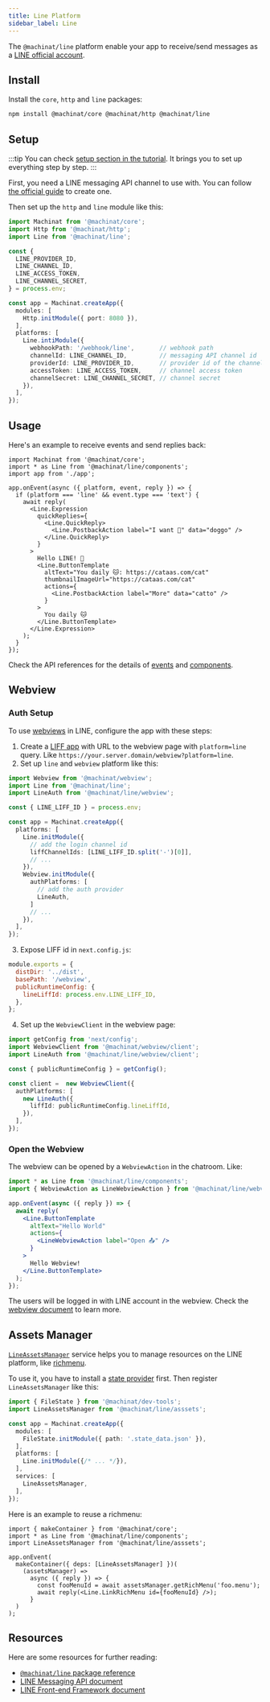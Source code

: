 ```yaml
---
title: Line Platform
sidebar_label: Line
---
```


The `@machinat/line` platform enable your app to receive/send messages as a
[LINE official account](https://www.linebiz.com/jp-en/other/).

## Install

Install the `core`, `http` and `line` packages:

```bash
npm install @machinat/core @machinat/http @machinat/line
```

## Setup

:::tip
You can check [setup section in the tutorial](https://machinat.com/docs/learn/create-app#platform-setup?p=line).
It brings you to set up everything step by step.
:::

First, you need a LINE messaging API channel to use with.
You can follow [the official guide](https://developers.line.biz/en/docs/messaging-api/building-bot/)
to create one.

Then set up the `http` and `line` module like this:

```ts
import Machinat from '@machinat/core';
import Http from '@machinat/http';
import Line from '@machinat/line';

const {
  LINE_PROVIDER_ID,
  LINE_CHANNEL_ID,
  LINE_ACCESS_TOKEN,
  LINE_CHANNEL_SECRET,
} = process.env;

const app = Machinat.createApp({
  modules: [
    Http.initModule({ port: 8080 }),
  ],
  platforms: [
    Line.intiModule({
      webhookPath: '/webhook/line',       // webhook path
      channelId: LINE_CHANNEL_ID,         // messaging API channel id
      providerId: LINE_PROVIDER_ID,       // provider id of the channel
      accessToken: LINE_ACCESS_TOKEN,     // channel access token
      channelSecret: LINE_CHANNEL_SECRET, // channel secret
    }),
  ],
});
```

## Usage

Here's an example to receive events and send replies back:

```tsx
import Machinat from '@machinat/core';
import * as Line from '@machinat/line/components';
import app from './app';

app.onEvent(async ({ platform, event, reply }) => {
  if (platform === 'line' && event.type === 'text') {
    await reply(
      <Line.Expression
        quickReplies={
          <Line.QuickReply>
            <Line.PostbackAction label="I want 🐶" data="doggo" />
          </Line.QuickReply>
        }
      >
        Hello LINE! 👋
        <Line.ButtonTemplate
          altText="You daily 🐱: https://cataas.com/cat"
          thumbnailImageUrl="https://cataas.com/cat"
          actions={
            <Line.PostbackAction label="More" data="catto" />
          }
        >
          You daily 🐱
        </Line.ButtonTemplate>
      </Line.Expression>
    );
  }
});
```

Check the API references for the details of [events](https://machinat.com/api/modules/line#lineevent)
and [components](https://machinat.com/api/modules/line_components).

## Webview

### Auth Setup

To use [webviews](./embedded-webview) in LINE,
configure the app with these steps:

1. Create a [LIFF app](https://developers.line.biz/en/docs/liff/registering-liff-apps/)
   with URL to the webview page with `platform=line` query.
   Like `https://your.server.domain/webview?platform=line`.
2. Set up `line` and `webview` platform like this:

```ts
import Webview from '@machinat/webview';
import Line from '@machinat/line';
import LineAuth from '@machinat/line/webview';

const { LINE_LIFF_ID } = process.env;

const app = Machinat.createApp({
  platforms: [
    Line.initModule({
      // add the login channel id
      liffChannelIds: [LINE_LIFF_ID.split('-')[0]],
      // ...
    }),
    Webview.initModule({
      authPlatforms: [
        // add the auth provider
        LineAuth,
      ]
      // ...
    }),
  ],
});
```

3. Expose LIFF id in `next.config.js`:

```js {5}
module.exports = {
  distDir: '../dist',
  basePath: '/webview',
  publicRuntimeConfig: {
    lineLiffId: process.env.LINE_LIFF_ID,
  },
};
```

4. Set up the `WebviewClient` in the webview page:

```ts
import getConfig from 'next/config';
import WebviewClient from '@machinat/webview/client';
import LineAuth from '@machinat/line/webview/client';

const { publicRuntimeConfig } = getConfig();

const client =  new WebviewClient({
  authPlatforms: [
    new LineAuth({
      liffId: publicRuntimeConfig.lineLiffId,
    }),
  ],
});
```

### Open the Webview

The webview can be opened by a `WebviewAction` in the chatroom.
Like:

```jsx
import * as Line from '@machinat/line/components';
import { WebviewAction as LineWebviewAction } from '@machinat/line/webview';

app.onEvent(async ({ reply }) => {
  await reply(
    <Line.ButtonTemplate
      altText="Hello World"
      actions={
        <LineWebviewAction label="Open 📤" />
      }
    >
      Hello Webview!
    </Line.ButtonTemplate>
  );
});
```

The users will be logged in with LINE account in the webview.
Check the [webview document](https://machinat.com/docs/embedded-webview)
to learn more.

## Assets Manager

[`LineAssetsManager`](https://machinat.com/api/classes/line_asset.lineassetsmanager.html)
service helps you to manage resources on the LINE platform,
like [richmenu](https://developers.line.biz/en/docs/messaging-api/using-rich-menus/#using-rich-menus-introduction).

To use it, you have to install a [state provider](./using-states) first.
Then register `LineAssetsManager` like this:

```ts {2,12}
import { FileState } from '@machinat/dev-tools';
import LineAssetsManager from '@machinat/line/asssets';

const app = Machinat.createApp({
  modules: [
    FileState.initModule({ path: '.state_data.json' }),
  ],
  platforms: [
    Line.initModule({/* ... */}),
  ],
  services: [
    LineAssetsManager,
  ],
});
```

Here is an example to reuse a richmenu:

```tsx
import { makeContainer } from '@machinat/core';
import * as Line from '@machinat/line/components';
import LineAssetsManager from '@machinat/line/asssets';

app.onEvent(
  makeContainer({ deps: [LineAssetsManager] })(
    (assetsManager) =>
      async ({ reply }) => {
        const fooMenuId = await assetsManager.getRichMenu('foo.menu');
        await reply(<Line.LinkRichMenu id={fooMenuId} />);
      }
  )
);
```

## Resources

Here are some resources for further reading:

- [`@machinat/line` package reference](https://machinat.com/api/modules/line.html)
- [LINE Messaging API document](https://developers.line.biz/en/docs/messaging-api/overview/)
- [LINE Front-end Framework document](https://developers.line.biz/en/docs/liff/overview/)
